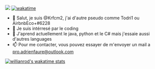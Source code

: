 ![](https://komarev.com/ghpvc/?username=AirbnbEcoPlus&color=blue)
[![wakatime](https://wakatime.com/badge/user/ceb0a75a-8f2b-44a2-a5c3-7d734dcb27b3.svg)](https://wakatime.com/@ceb0a75a-8f2b-44a2-a5c3-7d734dcb27b3)
- 👋 Salut, je suis @Krfcm2, j'ai d'autre pseudo comme Todri1 ou AirbnbEco+#6228
- 👀 Je suis intérresé par le coding
- 🌱 J'aprend actuellement le java, python et le C# mais j'essaie aussi d'autres languages
- 📫 Pour me contacter, vous pouvez essayer de m'envoyer un mail a pro.adrienfaure@outlook.com

[![willianrod's wakatime stats](https://github-readme-stats.vercel.app/api/wakatime?username=todri1&langs_count=10)](https://github.com/anuraghazra/github-readme-stats)
